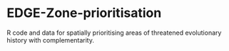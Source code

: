 # EDGE-Zone-prioritisation

R code and data for spatially prioritising areas of threatened evolutionary history with complementarity. 
